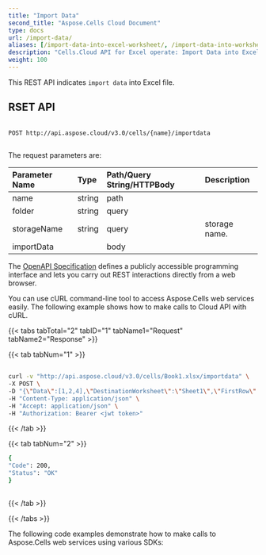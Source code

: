 ```yaml
---
title: "Import Data"
second_title: "Aspose.Cells Cloud Document"
type: docs
url: /import-data/
aliases: [/import-data-into-excel-worksheet/, /import-data-into-worksheet/ , /import-data-in-excel-worksheet/]
description: "Cells.Cloud API for Excel operate: Import Data into Excel Worksheet."
weight: 100
---
```


This REST API indicates `import data` into Excel file.
 
## RSET API
 
```bash
 
POST http://api.aspose.cloud/v3.0/cells/{name}/importdata
 
```
The request parameters are: 
 
| Parameter Name | Type | Path/Query String/HTTPBody | Description| 
| :- | :- | :- |:- | 
| name | string | path |   |
| folder | string | query |   |
| storageName | string | query | storage name. |
| importData |  | body |   |
 
The [OpenAPI Specification](https://apireference.aspose.cloud/cells/#/Workbook/PostImportData) defines a publicly accessible programming interface and lets you carry out REST interactions directly from a web browser.
 
You can use cURL command-line tool to access Aspose.Cells web services easily. The following example shows how to make calls to Cloud API with cURL.
 
{{< tabs tabTotal="2" tabID="1" tabName1="Request" tabName2="Response" >}}
 
{{< tab tabNum="1" >}}
 
```bash
 
curl -v "http://api.aspose.cloud/v3.0/cells/Book1.xlsx/importdata" \
-X POST \
-D "{\"Data\":[1,2,4],\"DestinationWorksheet\":\"Sheet1\",\"FirstRow\":1,\"FirstColumn\":2,\"IsVertical\":true,\"IsInsert\":true,\"importDataType\":\"IntArray\"}" \
-H "Content-Type: application/json" \
-H "Accept: application/json" \
-H "Authorization: Bearer <jwt token>"

```
 
{{< /tab >}}
 
{{< tab tabNum="2" >}}
 
```bash
{
"Code": 200,
"Status": "OK"
}
 
```
 
{{< /tab >}}
 
{{< /tabs >}}
 
 
The following code examples demonstrate how to make calls to Aspose.Cells web services using various SDKs:

